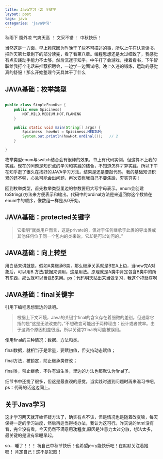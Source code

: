 ```yaml
---
title: Java学习（2）关键字
layout: post
tags: java
categories: 'java学习'
---
```

秋雨下 窗外凉 气爽天高 ！ 文采不错 ！ 中秋快乐！ 

当然这是一方面，早上赖床因为昨晚干了些不可描述的事，所以上午在认真读书，把昨天第七章剩下的部分读完，看了看第八章。编程思想还是太过细致了，我感觉有点实践动手能力不太够，然后沉迷于知乎。中午打了会游戏，接着看书，下午智联给我打个电话来推荐招聘会，一边学一边面试吧。晚上久违的锻炼，运动的感觉真的舒服！那么开始整理今天具体干了什么 


## JAVA基础：枚举类型

```java

public class SimpleEnumUse {
    public enum Spiciness{
        NOT,MILD,MEDIUM,HOT,FLAMING
    }

    public static void main(String[] args) {
        Spiciness  howHot = Spiciness.MEDIUM;
        System.out.println(howHot.ordinal());   // 2
    }

}
```

枚举类型enum与switch结合会有很棒的效果，书上有代码实例，但这算不上我的实践。现在的问题是知识点的学习和实践的结合，不知道怎样才算实践，所以下午在知乎逛了很久在找好的JAVA学习方法。结果是还是要敲代码，我的基础知识积累的还不够，心急可能会出问题，再次安慰我自己不要焦躁，夯实夯实！

回到枚举类型，首先枚举类型里边的参数要用大写字母表示。enum会创建toString()方法来方便表示和输出。代码中的ordinal方法是来返回你这个数值在enum中的顺序，像数组一样是从0开始。


##  JAVA基础：protected关键字

> 它指明“就类用户而言，这是private的，但对于任何继承于此类的导出类或其他任何位于同一个包内的类来说，它却是可以访问的。”


##  JAVA基础：向上转型

用白话来讲就是，假如A类继承B类，那么继承关系就是B在A上边，当new完A对象后，可以用B.方法/数据来调用，这是用法。原理就是A类中肯定包含B类中的所有东西，那么就可以当做B来用。ps：代码明天贴出来当做复习，我这个拖延症啊


##  JAVA基础：final关键字

引用下编程思想里边的话吧。

> 根据上下文环境，Java的关键字final的含义存在着细微的差别，但通常它指的是“这是无法改变的。”不想改变可能出于两种理由：设计或者效率。由于这两个原因相差很远，所以关键字final有可能被误用。

使用final的三种情况：数据、方法和类。

final数据，就相当于是常量，要赋初值，但支持动态赋值；

final方法，被锁定，防止继承类修改；

final类，禁止继承，不许有派生类，里边的方法也都默认为final了。

细节书中还提了很多，但这是最直观的感觉，当实践时遇到问题时再来温习书吧。ps：代码的话这边同上。


##  关于Java学习 

这才学习两天就开始怀疑方法了，确实有点不该，但是情况也是随着改变嘛，每天保持一定的学习进度，然后再适当得找办法，我认为这可行。昨天说的html没有看，完全没有看，今天仍然不满意用<b>功</b>程度,原因是注意力太过分散，想法太多，最关键的是没有早睡早起。

so... 睡了！！！ 祝自己中秋节快乐！也希望jerry能快乐吧！在默默关注着她 嗯！ 肯定自己！这不是犯贱！